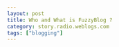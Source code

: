 ```yaml
---
layout: post
title: Who and What is FuzzyBlog ?
category: story.radio.weblogs.com
tags: ["blogging"]
---
```

<head>
<meta http-equiv="Content-Type" content="text/html; charset=UTF-8">
    <meta http-equiv="Expires" content="Mon, 01 Jan 1990 01:00:00 GMT">
    <title>Who and What is FuzzyBlog ?</title>
    <style type="text/css">
      body {
        margin-top: 0px;
        margin-left: 0px;
        margin-right: 0px;
        margin-bottom: 0px;
        }

      body, td, p {
        font-family: verdana, sans-serif;
        font-size: 90%;
        }

      h2 { 
        font-family: Verdana, Arial, Helvetica, sans-serif; font-size: 24px; font-weight: bold
        }
      .header {
        font-family: Verdana, Arial, Helvetica, sans-serif; font-size: 40px; font-weight: bold
        }
      .realsmall {
        font-family: Verdana, Arial, Helvetica, sans-serif; font-size: 9px;
        }
      .small {
        font-family: Verdana, Arial, Helvetica, sans-serif; font-size: 10px;
        }
      </style>
    </head>

| 

 |

| ![](http://radio.weblogs.com/0103807/images/trans60x60.gif)  
 | Last updated: 9/5/2002; 8:54:45 AM  
 | ![](http://radio.weblogs.com/0103807/images/trans60x60.gif) |

| ![](http://radio.weblogs.com/0103807/images/trans60x1.gif)  
 | 

<font size="+3"><b><a href="http://radio.weblogs.com/0103807/" style="color:black; text-decoration:none">The FuzzyBlog!</a></b></font>  
_Marketing 101. Consulting 101. PHP Consulting. Random geeky stuff. I Blog Therefore I Am._

<font size="+1"><b>Who and What is FuzzyBlog ?</b></font>

### <font face="Verdana,Geneva,Arial,Helvetica,Sans-Serif"><b>Disclaimer:</b> This page is modeled after </font>[<font face="Verdana,Geneva,Arial,Helvetica,Sans-Serif">this</font>](http://scriptingnews.userland.com/whatIsScriptingNews)

<font face="Verdana,Geneva,Arial,Helvetica,Sans-Serif">My name is Scott Johnson.  FuzzyBlog is my weblog.  I write daily mostly about my experiences in high tech.  I seem to have an embarrassing tendency to rant and flame.  I don't mean to.  Really I don't.  I do believe, however, that just as you should <strong>praise</strong> someone when they do well for you, you should <strong>flame</strong> them to a toasty crisp when they treat you poorly.  But you need to do it with honesty (see below).</font>

## <font face="Verdana,Geneva,Arial,Helvetica,Sans-Serif">Who am I?</font>

<font face="Verdana,Geneva,Arial,Helvetica,Sans-Serif">I'm a high tech professional who has been working in the industry since 1987.  I've founded (and sold) companies, written code, worked on the management team of a dot com, done marketing, written documentation, taken out the trash and a heck of a lot more.</font>

## <font face="Verdana,Geneva,Arial,Helvetica,Sans-Serif">What do I do?</font>

<font face="Verdana,Geneva,Arial,Helvetica,Sans-Serif">I'm a consultant focusing on: </font>

- <font face="Verdana,Geneva,Arial,Helvetica,Sans-Serif">PHP Development.  </font>[<font face="Verdana,Geneva,Arial,Helvetica,Sans-Serif">More</font>](http://www.fuzzygroup.com/portfolio.htm)<font face="Verdana,Geneva,Arial,Helvetica,Sans-Serif">.</font>
- <font face="Verdana,Geneva,Arial,Helvetica,Sans-Serif">Software Product Marketing / High Tech Marketing.  </font>[<font face="Verdana,Geneva,Arial,Helvetica,Sans-Serif">More</font>](http://www.fuzzygroup.com/marketing101/)<font face="Verdana,Geneva,Arial,Helvetica,Sans-Serif">.</font>
- <font face="Verdana,Geneva,Arial,Helvetica,Sans-Serif">Blogging</font>
- <font face="Verdana,Geneva,Arial,Helvetica,Sans-Serif">Knowledge Management.</font>
- <font face="Verdana,Geneva,Arial,Helvetica,Sans-Serif">Web Development for Non-Profit Organizations.  </font>

## <font face="Verdana,Geneva,Arial,Helvetica,Sans-Serif">Writing</font>

<font face="Verdana,Geneva,Arial,Helvetica,Sans-Serif">I write every single day on my blog.  I also write extended essays on my </font>[<font face="Verdana,Geneva,Arial,Helvetica,Sans-Serif">home page</font>](http://www.fuzzygroup.com/)<font face="Verdana,Geneva,Arial,Helvetica,Sans-Serif"> although increasingly I just write essays as Radio Stories since it tends to be easier and faster.</font>

### <font face="Verdana,Geneva,Arial,Helvetica,Sans-Serif">Home Page</font>

[<font face="Verdana,Geneva,Arial,Helvetica,Sans-Serif"><a href="http://www.fuzzygroup.com/"></a><a href="http://www.fuzzygroup.com/">http://www.fuzzygroup.com/</a></font>](http://www.fuzzygroup.com/)<font face="Verdana,Geneva,Arial,Helvetica,Sans-Serif"> is my consulting company</font>

[<font face="Verdana,Geneva,Arial,Helvetica,Sans-Serif"><a href="http://www.fuzzygroup.com/sjohnson/"></a><a href="http://www.fuzzygroup.com/sjohnson/">http://www.fuzzygroup.com/sjohnson/</a></font>](http://www.fuzzygroup.com/sjohnson/)<font face="Verdana,Geneva,Arial,Helvetica,Sans-Serif"> is my personal home page</font>

## <font face="Verdana,Geneva,Arial,Helvetica,Sans-Serif">Past Lives</font>

<font face="Verdana,Geneva,Arial,Helvetica,Sans-Serif">My past lives included:</font>

- <font face="Verdana,Geneva,Arial,Helvetica,Sans-Serif">Companies</font>
  - <font face="Verdana,Geneva,Arial,Helvetica,Sans-Serif">NTERGAID</font>
  - <font face="Verdana,Geneva,Arial,Helvetica,Sans-Serif">Dataware</font>
  - <font face="Verdana,Geneva,Arial,Helvetica,Sans-Serif">Mascot Network</font>
- <font face="Verdana,Geneva,Arial,Helvetica,Sans-Serif">Products</font>
  - [<font face="Verdana,Geneva,Arial,Helvetica,Sans-Serif">HyperWriter</font>](http://www.fuzzygroup.com/writing/worksamples_ntergaid_fourcolor.htm)<font face="Verdana,Geneva,Arial,Helvetica,Sans-Serif">  | </font>[<font face="Verdana,Geneva,Arial,Helvetica,Sans-Serif">Comments from 6 Years after product was discontinued</font>](http://www.fuzzygroup.com/writing/worksamples_ntergaid_happycustomer.htm)
  - [<font face="Verdana,Geneva,Arial,Helvetica,Sans-Serif">Dataware II Knowledge Management System</font>](http://www.fuzzygroup.com/dataware/)
  - [<font face="Verdana,Geneva,Arial,Helvetica,Sans-Serif">Mascot Network Portal for Higher Education</font>](http://www.fuzzygroup.com/writing/worksamples_mascot_newui.htm)

## <font face="Verdana,Geneva,Arial,Helvetica,Sans-Serif">Motto</font>

<font face="Verdana,Geneva,Arial,Helvetica,Sans-Serif">"I'm Awake Therefore I Work"</font>

## <font face="Verdana,Geneva,Arial,Helvetica,Sans-Serif">Technical Preferences</font>

<font face="Verdana,Geneva,Arial,Helvetica,Sans-Serif">I'm a huge believer in Open Source and prefer PHP as a web development tool but if you want to build a web app using an AS/400 and Rexx, I'm happy to do so.  It might be pricey, but the customer, is in charge.</font>

## <font face="Verdana,Geneva,Arial,Helvetica,Sans-Serif">What I Believe</font>

<font face="Verdana,Geneva,Arial,Helvetica,Sans-Serif">Here's some of the things I believe in:</font>

<font face="Verdana,Geneva,Arial,Helvetica,Sans-Serif">About life:</font>

1. <font face="Verdana,Geneva,Arial,Helvetica,Sans-Serif"><b>People</b>.  Fundamentally all things boil down not to businesses or commerce; it's all just people.  Blogging is nothing more than people writ large.</font>
2. <font face="Verdana,Geneva,Arial,Helvetica,Sans-Serif"><b>Honesty</b>.  Even when I may rant bile at Microsoft, I give all the facts.  That's honesty.  I publish my biases and my commercial interests</font>
3. <font face="Verdana,Geneva,Arial,Helvetica,Sans-Serif"><b>Admit Your Mistakes</b>.  If you think I'm wrong, don't be afraid to call me on it.  I'm often wrong.  And, if I agree then I'll admit it and change it.</font>

<font face="Verdana,Geneva,Arial,Helvetica,Sans-Serif">About being in the high technology business:</font>

1. <font face="Verdana,Geneva,Arial,Helvetica,Sans-Serif"><b>Software Should Be Reliable</b>.  People, we've been building computer software for, what, 50 years now?  I'm not saying it's easy and god knows I've made my share of mistakes, but we all have to do better.  Software quality is just plain unacceptable.</font>
2. <font face="Verdana,Geneva,Arial,Helvetica,Sans-Serif"><b>Open and Honest Standards</b>.  I don't care if the standard is vendor created or done by a standards organization.  Open standards are good.  They grow the industry and that's good for everyone.</font>
3. <font face="Verdana,Geneva,Arial,Helvetica,Sans-Serif"><b>My Data is My Own</b>.  I own my data.  I may have created it with your tools but it's mine.  And that means that if you corrupt it, destroy it or mangle it then I'll flame you to a toasty crisp and use all my search engine skills to give it a high google ranking.  I'll also post a retraction when I'm wrong.</font>
4. <font face="Verdana,Geneva,Arial,Helvetica,Sans-Serif"><b>Third Party Developers</b>.  I've been an ISV since I was 19 years old.  ISVs are what make the industry work.</font>
5. <font face="Verdana,Geneva,Arial,Helvetica,Sans-Serif"><b>Open Source</b>.  Anyone who thinks that the Open Source movement isn't real and a fundamental shift needs to look again.  The Open Source movement definitely has business model problems.  No question.  That doesn't stop two key things:</font>
  - <font face="Verdana,Geneva,Arial,Helvetica,Sans-Serif">It's a fundamentally better way to develop software with better engineering practices.  Yes, better.</font>
  - <font face="Verdana,Geneva,Arial,Helvetica,Sans-Serif">The support and quality levels are, today, higher in the Open Source world than in the non-os world.  Even without an "official company" pushing it, Open Source apps still have better quality and support.  Why?</font>
    - <font face="Verdana,Geneva,Arial,Helvetica,Sans-Serif">More eyes to find more bugs</font>
6. <font face="Verdana,Geneva,Arial,Helvetica,Sans-Serif"><b>Thin Clients</b>.  It's increasingly clear to me that the client software that really matters is the browser.  If you look at brilliantly designed tools like </font>[<font face="Verdana,Geneva,Arial,Helvetica,Sans-Serif">www.oddpost.com</font>](http://www.oddpost.com/)<font face="Verdana,Geneva,Arial,Helvetica,Sans-Serif">, it's pretty clear that we can do a lot more with thin client interfaces than we have have to date.</font>
7. <font face="Verdana,Geneva,Arial,Helvetica,Sans-Serif"><b>Full Text Search</b>.  I've spent 15 years around search engines and they are a wonderful technology when used correctly and difficult at best when not used correctly.</font>

## <font face="Verdana,Geneva,Arial,Helvetica,Sans-Serif">Quick Questions and Answers</font>

How do I contact you?

- [scott@fuzzygroup.com](mailto:scott@fuzzygroup.com)
- 718 592 0262 
- aim: fuzzygroup 
- yahoo: fuzzygroup

Why don't you obfuscate your email address?

- No need.&nbsp; 
- Ask me on or about June 1

Is it ok to contact you?

- Indeed it is.&nbsp; I like people who find me here.&nbsp; Bloggers are \_smart\_.

Can I flame you right back?

- Definitely.&nbsp; Email address is above.&nbsp; 

What's it like to work with you on a project?

- Check out [http://www.fuzzygroup.com/workingwithme.htm](http://www.fuzzygroup.com/workingwithme.htm) 

## <font face="Verdana,Geneva,Arial,Helvetica,Sans-Serif">Obligatory Vanity Picture</font>

<font face="Verdana,Geneva,Arial,Helvetica,Sans-Serif">Fairly bad but it's all I had handy.  3 years old.</font>

![](http://www.fuzzygroup.com/images/index.2.jpg)

&nbsp;

<script src="http://radiocomments.userland.com/comments?u=103807&amp;c=counts" type="text/javascript"></script>[comment&nbsp;[<script type="text/javascript" language="JavaScript">commentCounter ("stories/2002/09/05/whoAndWhatIsFuzzyblog")</script>]](http://radiocomments.userland.com/comments?u=103807&p=stories%2F2002%2F09%2F05%2FwhoAndWhatIsFuzzyblog&link=http%3A%2F%2Fradio.weblogs.com%2F0103807%2Fstories%2F2002%2F09%2F05%2FwhoAndWhatIsFuzzyblog.html "Click here to comment on this page.")

<script language="JavaScript" type="text/javascript"><!--
	var imageUrl = "http://radio.xmlstoragesystem.com/weblogStats/count.gif";
	var imageTag = "<img src=\"" + imageUrl + "?group=radio1&usernum=103807&referer=" + escape (document.referrer) + "\" height=\"1\" width=\"1\">";
	document.write (imageTag);
	//--></script>

 | ![](http://radio.weblogs.com/0103807/images/trans60x1.gif)  
 |
| ![](http://radio.weblogs.com/0103807/images/trans60x60.gif)  
 | Copyright 2002 © The FuzzyStuff  
 | ![](http://radio.weblogs.com/0103807/images/trans60x60.gif)  
 |

